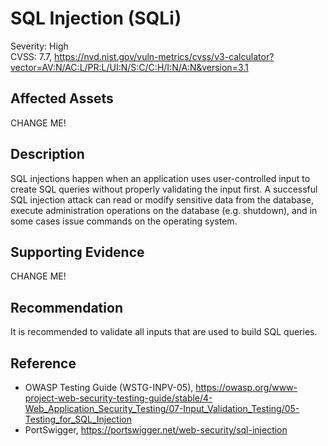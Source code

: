 # SQL Injection (SQLi)

Severity: High  
CVSS: 7.7, https://nvd.nist.gov/vuln-metrics/cvss/v3-calculator?vector=AV:N/AC:L/PR:L/UI:N/S:C/C:H/I:N/A:N&version=3.1

## Affected Assets

CHANGE ME!

## Description

SQL injections happen when an application uses user-controlled input to create SQL queries without properly validating the input first. A successful SQL injection attack can read or modify sensitive data from the database, execute administration operations on the database (e.g. shutdown), and in some cases issue commands on the operating system.

## Supporting Evidence

CHANGE ME!

## Recommendation

It is recommended to validate all inputs that are used to build SQL queries.

## Reference

* OWASP Testing Guide (WSTG-INPV-05), https://owasp.org/www-project-web-security-testing-guide/stable/4-Web_Application_Security_Testing/07-Input_Validation_Testing/05-Testing_for_SQL_Injection
* PortSwigger, https://portswigger.net/web-security/sql-injection
